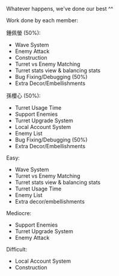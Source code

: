 Whatever happens, we've done our best ^^

Work done by each member:

鍾佩螢 (50%):
- Wave System
- Enemy Attack
- Construction
- Turret vs Enemy Matching
- Turret stats view & balancing stats
- Bug Fixing/Debugging (50%)
- Extra Decor/Embellishments

孫櫻心 (50%):
- Turret Usage Time
- Support Enemies
- Turret Upgrade System
- Local Account System
- Enemy List
- Bug Fixing/Debugging (50%)
- Extra Decor/Embellishments

Easy:
- Wave System
- Turret vs Enemy Matching
- Turret stats view & balancing stats
- Turret Usage Time
- Enemy List
- Extra decor/embellishments

Mediocre:
- Support Enemies
- Turret Upgrade System
- Enemy Attack

Difficult:
- Local Account System
- Construction
